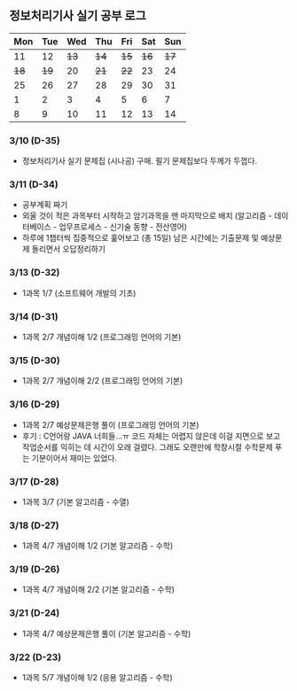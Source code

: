 ## 정보처리기사 실기 공부 로그

| Mon  | Tue  | Wed  | Thu  | Fri  | Sat  | Sun          |
| ---- | ---- | ---- | ---- | ---- | ---- | ------------ |
| 11  | 12  | <del>13</del>  | <del>14</del>  | <del>15</del>  | <del>16</del>  | <del>17</del>         |
| <del>18</del> | <del>19</del> | 20 | <del>21</del> | <del>22</del> | 23 | 24         |
| 25 | 26 | 27 | 28 | 29 | 30 | 31         |
| 1  | 2 | 3  | 4  | 5   | 6   | 7 |
| 8 | 9 | 10 | 11 | 12 | 13 | 14 |





### 3/10 (D-35)

- 정보처리기사 실기 문제집 (시나공) 구매. 필기 문제집보다 두께가 두껍다. 


### 3/11 (D-34)

- 공부계획 짜기
- 외울 것이 적은 과목부터 시작하고 암기과목을 맨 마지막으로 배치 (알고리즘 - 데이터베이스 - 업무프로세스 - 신기술 동향 - 전산영어)
- 하루에 1챕터씩 집중적으로 훑어보고 (총 15일) 남은 시간에는 기출문제 및 예상문제 돌리면서 오답정리하기 


### 3/13 (D-32)

- 1과목 1/7 (소프트웨어 개발의 기초)


### 3/14 (D-31)

- 1과목 2/7 개념이해 1/2 (프로그래밍 언어의 기본)


### 3/15 (D-30)

- 1과목 2/7 개념이해 2/2 (프로그래밍 언어의 기본)


### 3/16 (D-29)

- 1과목 2/7 예상문제은행 풀이 (프로그래밍 언어의 기본)
- 후기 : C언어랑 JAVA 너희들...ㅠ 코드 자체는 어렵지 않은데 이걸 지면으로 보고 작업순서를 익히는 데
시간이 오래 걸렸다. 그래도 오랜만에 학창시절 수학문제 푸는 기분이어서 재미는 있었다. 


### 3/17 (D-28)

- 1과목 3/7 (기본 알고리즘 - 수열)


### 3/18 (D-27)

- 1과목 4/7 개념이해 1/2 (기본 알고리즘 - 수학)


### 3/19 (D-26)

- 1과목 4/7 개념이해 2/2 (기본 알고리즘 - 수학)


### 3/21 (D-24)

- 1과목 4/7 예상문제은행 풀이 (기본 알고리즘 - 수학)


### 3/22 (D-23)

- 1과목 5/7 개념이해 1/2 (응용 알고리즘 - 수학)
